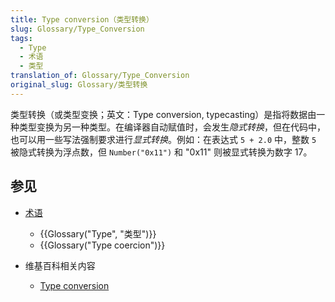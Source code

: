 ```yaml
---
title: Type conversion（类型转换）
slug: Glossary/Type_Conversion
tags:
  - Type
  - 术语
  - 类型
translation_of: Glossary/Type_Conversion
original_slug: Glossary/类型转换
---
```

类型转换（或类型变换；英文：Type conversion, typecasting）是指将数据由一种类型变换为另一种类型。在编译器自动赋值时，会发生*隐式转换*，但在代码中，也可以用一些写法强制要求进行*显式转换*。例如：在表达式 `5 + 2.0` 中，整数 `5` 被隐式转换为浮点数，但 `Number("0x11")` 和 "0x11" 则被显式转换为数字 17。

## 参见

- [术语](/zh-CN/docs/Glossary)

  - {{Glossary("Type", "类型")}}
  - {{Glossary("Type coercion")}}

- 维基百科相关内容

  - [Type conversion](https://zh.wikipedia.org/wiki/Type_conversion)
